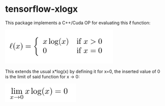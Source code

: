 # tensorflow-xlogx
This package implements a C++/Cuda OP for evaluating this &#8467; function:

<img src="https://raw.githubusercontent.com/dwd31415/tensorflow-xlogx/master/formulas/formula_ell.png" width="350">

This extends the usual x*log(x) by defining it for x=0, the inserted value of 0 is the limit of said function for x -> 0:

<img src="https://raw.githubusercontent.com/dwd31415/tensorflow-xlogx/master/formulas/limit.png" width="230">
